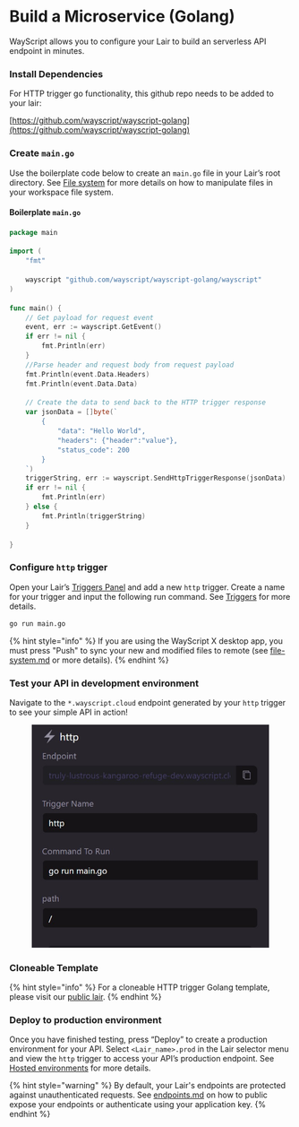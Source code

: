 # Build a Microservice (Golang)

WayScript allows you to configure your Lair to build an serverless API endpoint in minutes.

### Install Dependencies

For HTTP trigger go functionality, this github repo needs to be added to your lair:

[https://github.com/wayscript/wayscript-golang](https://github.com/wayscript/wayscript-golang)

### Create `main.go`

Use the boilerplate code below to create an `main.go` file in your Lair’s root directory. See [File system](../../platform/lairs/file-system.md) for more details on how to manipulate files in your workspace file system.

#### Boilerplate `main.go`

```go
package main

import (
	"fmt"

	wayscript "github.com/wayscript/wayscript-golang/wayscript"
)

func main() {
	// Get payload for request event
	event, err := wayscript.GetEvent()
	if err != nil {
		fmt.Println(err)
	}
	//Parse header and request body from request payload
	fmt.Println(event.Data.Headers)
	fmt.Println(event.Data.Data)

	// Create the data to send back to the HTTP trigger response
	var jsonData = []byte(`
		{
			"data": "Hello World",
			"headers": {"header":"value"},
			"status_code": 200
		}
	`)
	triggerString, err := wayscript.SendHttpTriggerResponse(jsonData)
	if err != nil {
		fmt.Println(err)
	} else {
		fmt.Println(triggerString)
	}

}
```

### Configure `http` trigger

Open your Lair’s [Triggers Panel](../../platform/lairs/triggers.md) and add a new `http` trigger. Create a name for your trigger and input the following run command. See [Triggers](../../platform/lairs/triggers.md) for more details.

```bash
go run main.go
```

{% hint style="info" %}
If you are using the WayScript X desktop app, you must press "Push" to sync your new and modified files to remote (see [file-system.md](../../platform/lairs/file-system.md "mention") or more details).
{% endhint %}

### Test your API in development environment

Navigate to the `*.wayscript.cloud` endpoint generated by your `http` trigger to see your simple API in action!

<figure><img src="../../.gitbook/assets/http-go-trigger.jpg" alt=""><figcaption></figcaption></figure>

### Cloneable Template

{% hint style="info" %}
For a cloneable HTTP trigger Golang template, please visit our [public lair](https://app.wayscript.com/lairs/90fd7db8-fe87-4cee-b9f0-cc464bb7b1ba/public/).
{% endhint %}



### Deploy to production environment

Once you have finished testing, press “Deploy” to create a production environment for your API. Select `<Lair_name>.prod` in the Lair selector menu and view the `http` trigger to access your API’s production endpoint. See [Hosted environments](../../platform/lairs/deployments.md) for more details.

{% hint style="warning" %}
By default, your Lair's endpoints are protected against unauthenticated requests. See [endpoints.md](../../platform/lairs/endpoints.md "mention") on how to public expose your endpoints or authenticate using your application key.
{% endhint %}
